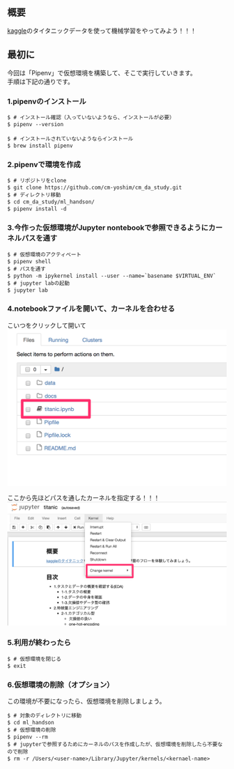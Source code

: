 ## 概要

[kaggle](https://www.kaggle.com/c/titanic)のタイタニックデータを使って機械学習をやってみよう！！！  

## 最初に
今回は「Pipenv」で仮想環境を構築して、そこで実行していきます。  
手順は下記の通りです。  

### 1.pipenvのインストール

```
$ # インストール確認（入っていないようなら、インストールが必要）
$ pipenv --version

$ # インストールされていないようならインストール
$ brew install pipenv
```

### 2.pipenvで環境を作成

```
$ # リポジトリをclone
$ git clone https://github.com/cm-yoshim/cm_da_study.git
$ # ディレクトリ移動
$ cd cm_da_study/ml_handson/
$ pipenv install -d
```

### 3.今作った仮想環境がJupyter nontebookで参照できるようにカーネルパスを通す

```
$ # 仮想環境のアクティベート
$ pipenv shell
$ # パスを通す
$ python -m ipykernel install --user --name=`basename $VIRTUAL_ENV`
$ # jupyter labの起動
$ jupyter lab
```

### 4.notebookファイルを開いて、カーネルを合わせる
こいつをクリックして開いて  
![ノートブックファイルを開く](docs/open-notebook.png)

ここから先ほどパスを通したカーネルを指定する！！！　　
![カーネルを合わせる](docs/set-kernel.png)

### 5.利用が終わったら

```
$ # 仮想環境を閉じる
$ exit
```

### 6.仮想環境の削除（オプション）
この環境が不要になったら、仮想環境を削除しましょう。

```
$ # 対象のディレクトリに移動
$ cd ml_handson
$ # 仮想環境の削除
$ pipenv --rm
$ # jupyterで参照するためにカーネルのパスを作成したが、仮想環境を削除したら不要なので削除
$ rm -r /Users/<user-name>/Library/Jupyter/kernels/<kernael-name>
```